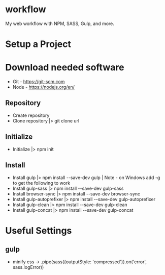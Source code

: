 # workflow
My web workflow with NPM, SASS, Gulp, and more.

# Setup a Project

# Download needed software
* Git - https://git-scm.com
* Node - https://nodejs.org/en/

## Repository
* Create <empty> repository
* Clone <empty> repository |> git clone url

## Initialize
* Initialize |> npm init

## Install 
* Install gulp |> npm install --save-dev gulp | Note - on Windows add -g to get the following to work
* Install gulp-sass |> npm install --save-dev gulp-sass
* Install browser-sync |> npm install --save-dev browser-sync
* Install gulp-autoprefixer |> npm install --save-dev gulp-autoprefixer
* Install gulp-clean |> npm install --save-dev gulp-clean
* Install gulp-concat |> npm install --save-dev gulp-concat

# Useful Settings

## gulp
* minify css -> .pipe(sass({outputStyle: 'compressed'}).on('error', sass.logError))
